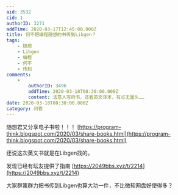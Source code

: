 ```yaml
---
aid: 3532
cid: 1
authorID: 3271
addTime: 2020-03-17T12:45:00.000Z
title: 何不把编程随想的书传到Libgen？
tags:
    - 随想
    - Libgen
    - 编程
    - 何不
    - 传到
comments:
    -
        authorID: 3496
        addTime: 2020-03-18T08:30:00.000Z
        content: 法意人写的书，还看英文译本，有点无厘头……
date: 2020-03-18T08:30:00.000Z
category: 问答
---
```


随想君又分享电子书啦！！！ [https://program-think.blogspot.com/2020/03/share-books.html](https://program-think.blogspot.com/2020/03/share-books.html)

还说这次英文书就是在Libgen找的。

发现已经有坛友提供了指南 [https://2049bbs.xyz/t/2214](https://2049bbs.xyz/t/2214)

大家群策群力把书传到Libgen也算大功一件，不比微软网盘好使得多？
